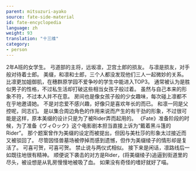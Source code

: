 ```yaml
---
parent: mitsuzuri-ayako
source: fate-side-material
id: fate-encyclopedia
language: zh
weight: 93
translation: "十三维"
category:
- person
---
```


2年A班的女学生。
弓道部的主将，远坂凛，卫宫土郎的损友。
与凛是损友，对手般对待着士郎。
美缀，和凛和士郎，三个人都没发现他们三人一起微妙的关系。
比凛更加姐御肌，在穗群原学园不爱争吵的学生中能进入TOP3。
通常被认为是胜似男子的性格，不过私生活却打破这些相当女孩子般过着。
虽然与自己本来的形象不符，不过本人并不在意。
房间也是像女孩子般的少女趣味，每次碰上凛都不在乎地邀请她。
不是对恋爱不感兴趣，好像只是喜欢年长的而已。
和凛一同是父控呢，同志们。
是以集合周边角色的作用来说而产生的有干劲的形象，不过很可能是这样，原本美缀的设计只是为了被Rider弄而起用的。
《Fate》准备阶段的时候，为了准备《ヴィOック》这个电影剧本担当直接上诉为“戴着黑斗篷的Rider”。
那个题案曾作为美缀的设定而被提出，但因与美杜莎的形象太过接近而又被驳回了。
尽管因怪兽墓场被停掉而感到遗憾，但作为美缀绫子的情形却是复活了。
可喜可贺，可喜可贺。
禁止说与两仪式相似。
接下来是闲话，凛路线后一如既往地很有精神。
顺便说下袭击的对方是Rider，(将美缀绫子)追逼到街道里的尽头，被设想是从乳房慢慢地被吸了血。
如果没有奇怪的嗜好就好了喵。
